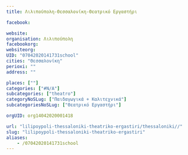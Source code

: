 ```yaml
---
title: Λιλιπούπολη-Θεσσαλονίκη-Θεατρικό Εργαστήρι

facebook:

website:
organisation: Λιλιπούπολη
facebookorg:
websiteorg:
UID: "07042020141731school"
cities: "Θεσσαλονίκη"
perioxi: ""
address: ""

places: [""]
categories: ["#N/A"]
subcategories: ["theatro"]
categoryNoSLug: ["Παιδαγωγικά + Καλιτεχνικά"]
subcategoriesNoSLug: ["Θεατρικό Εργαστήρι"]

orgUID: org14042020001418

url: "lilipoypoli-thessaloniki-theatriko-ergastiri/thessaloniki//"
slug: "lilipoypoli-thessaloniki-theatriko-ergastiri"
aliases:
    - /07042020141731school
---
```





